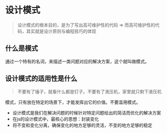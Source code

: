 # 设计模式

> 设计模式的根本目的，是为了写出高可维护性的代码 => 而高可维护性的代码，其实就是设计原则与编程技巧的体现

## 什么是模式

通过一个特有的名词，来描述一类问题对应的解决方案，这个就叫做模式。

## 设计模式的适用性是什么

> 不要有了锤子，就看什么都是钉子。不要有了液压机，家里就只剩下液压机

模式，只有放在特定的场景下，才能发挥出它的价值。不要滥用模式。

- 设计模式是我们在解决问题的时候针对特定问题给出的简洁而优化的解决方案
- 在js的设计模式中，最核心的思想：封装变化
- 将不变和变化分离，确保变化的地方足够的灵活，不变的地方足够的稳定
